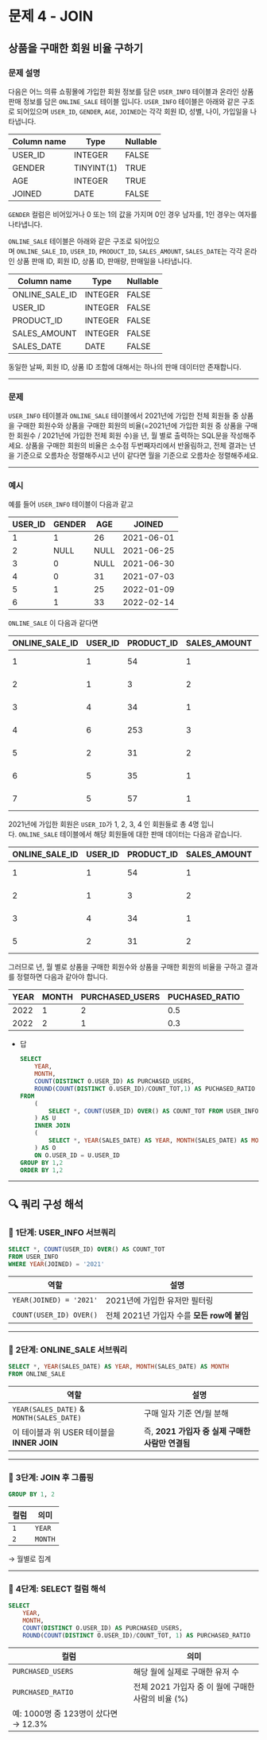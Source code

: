 # 문제 4 - JOIN

## 상품을 구매한 회원 비율 구하기

### **문제 설명**

다음은 어느 의류 쇼핑몰에 가입한 회원 정보를 담은 `USER_INFO` 테이블과 온라인 상품 판매 정보를 담은 `ONLINE_SALE` 테이블 입니다. `USER_INFO` 테이블은 아래와 같은 구조로 되어있으며 `USER_ID`, `GENDER`, `AGE`, `JOINED`는 각각 회원 ID, 성별, 나이, 가입일을 나타냅니다.

| Column name | Type | Nullable |
| --- | --- | --- |
| USER_ID | INTEGER | FALSE |
| GENDER | TINYINT(1) | TRUE |
| AGE | INTEGER | TRUE |
| JOINED | DATE | FALSE |

`GENDER` 컬럼은 비어있거나 0 또는 1의 값을 가지며 0인 경우 남자를, 1인 경우는 여자를 나타냅니다.

`ONLINE_SALE` 테이블은 아래와 같은 구조로 되어있으며 `ONLINE_SALE_ID`, `USER_ID`, `PRODUCT_ID`, `SALES_AMOUNT`, `SALES_DATE`는 각각 온라인 상품 판매 ID, 회원 ID, 상품 ID, 판매량, 판매일을 나타냅니다.

| Column name | Type | Nullable |
| --- | --- | --- |
| ONLINE_SALE_ID | INTEGER | FALSE |
| USER_ID | INTEGER | FALSE |
| PRODUCT_ID | INTEGER | FALSE |
| SALES_AMOUNT | INTEGER | FALSE |
| SALES_DATE | DATE | FALSE |

동일한 날짜, 회원 ID, 상품 ID 조합에 대해서는 하나의 판매 데이터만 존재합니다.

---

### 문제

`USER_INFO` 테이블과 `ONLINE_SALE` 테이블에서 2021년에 가입한 전체 회원들 중 상품을 구매한 회원수와 상품을 구매한 회원의 비율(=2021년에 가입한 회원 중 상품을 구매한 회원수 / 2021년에 가입한 전체 회원 수)을 년, 월 별로 출력하는 SQL문을 작성해주세요. 상품을 구매한 회원의 비율은 소수점 두번째자리에서 반올림하고, 전체 결과는 년을 기준으로 오름차순 정렬해주시고 년이 같다면 월을 기준으로 오름차순 정렬해주세요.

---

### 예시

예를 들어 `USER_INFO` 테이블이 다음과 같고

| USER_ID | GENDER | AGE | JOINED |
| --- | --- | --- | --- |
| 1 | 1 | 26 | 2021-06-01 |
| 2 | NULL | NULL | 2021-06-25 |
| 3 | 0 | NULL | 2021-06-30 |
| 4 | 0 | 31 | 2021-07-03 |
| 5 | 1 | 25 | 2022-01-09 |
| 6 | 1 | 33 | 2022-02-14 |

`ONLINE_SALE` 이 다음과 같다면

| ONLINE_SALE_ID | USER_ID | PRODUCT_ID | SALES_AMOUNT | SALES_DATE |
| --- | --- | --- | --- | --- |
| 1 | 1 | 54 | 1 | 2022-01-01 |
| 2 | 1 | 3 | 2 | 2022-01-25 |
| 3 | 4 | 34 | 1 | 2022-01-30 |
| 4 | 6 | 253 | 3 | 2022-02-03 |
| 5 | 2 | 31 | 2 | 2022-02-09 |
| 6 | 5 | 35 | 1 | 2022-02-14 |
| 7 | 5 | 57 | 1 | 2022-02-18 |

2021년에 가입한 회원은 `USER_ID`가 1, 2, 3, 4 인 회원들로 총 4명 입니다. `ONLINE_SALE` 테이블에서 해당 회원들에 대한 판매 데이터는 다음과 같습니다.

| ONLINE_SALE_ID | USER_ID | PRODUCT_ID | SALES_AMOUNT | SALES_DATE |
| --- | --- | --- | --- | --- |
| 1 | 1 | 54 | 1 | 2022-01-01 |
| 2 | 1 | 3 | 2 | 2022-01-25 |
| 3 | 4 | 34 | 1 | 2022-01-30 |
| 5 | 2 | 31 | 2 | 2022-02-09 |

그러므로 년, 월 별로 상품을 구매한 회원수와 상품을 구매한 회원의 비율을 구하고 결과를 정렬하면 다음과 같아야 합니다.

| YEAR | MONTH | PURCHASED_USERS | PUCHASED_RATIO |
| --- | --- | --- | --- |
| 2022 | 1 | 2 | 0.5 |
| 2022 | 2 | 1 | 0.3 |
- 답
    
    ```sql
    SELECT 
        YEAR, 
        MONTH, 
        COUNT(DISTINCT O.USER_ID) AS PURCHASED_USERS, 
        ROUND(COUNT(DISTINCT O.USER_ID)/COUNT_TOT,1) AS PUCHASED_RATIO
    FROM 
        (
            SELECT *, COUNT(USER_ID) OVER() AS COUNT_TOT FROM USER_INFO WHERE YEAR(JOINED)='2021'
        ) AS U
        INNER JOIN 
        (
            SELECT *, YEAR(SALES_DATE) AS YEAR, MONTH(SALES_DATE) AS MONTH FROM ONLINE_SALE
        ) AS O
        ON O.USER_ID = U.USER_ID
    GROUP BY 1,2
    ORDER BY 1,2
    ```
    

---

## 🔍 쿼리 구성 해석

### 🔸 **1단계: USER_INFO 서브쿼리**

```sql
SELECT *, COUNT(USER_ID) OVER() AS COUNT_TOT
FROM USER_INFO
WHERE YEAR(JOINED) = '2021'
```

| 역할 | 설명 |
| --- | --- |
| `YEAR(JOINED) = '2021'` | 2021년에 가입한 유저만 필터링 |
| `COUNT(USER_ID) OVER()` | 전체 2021년 가입자 수를 **모든 row에 붙임** |

---

### 🔸 **2단계: ONLINE_SALE 서브쿼리**

```sql
SELECT *, YEAR(SALES_DATE) AS YEAR, MONTH(SALES_DATE) AS MONTH
FROM ONLINE_SALE
```

| 역할 | 설명 |
| --- | --- |
| `YEAR(SALES_DATE)` & `MONTH(SALES_DATE)` | 구매 일자 기준 연/월 분해 |
| 이 테이블과 위 USER 테이블을 **INNER JOIN** | 즉, **2021 가입자 중 실제 구매한 사람만 연결됨** |

---

### 🔸 **3단계: JOIN 후 그룹핑**

```sql
GROUP BY 1, 2
```

| 컬럼 | 의미 |
| --- | --- |
| `1` | `YEAR` |
| `2` | `MONTH` |

→ 월별로 집계

---

### 🔸 **4단계: SELECT 컬럼 해석**

```sql
SELECT
    YEAR,
    MONTH,
    COUNT(DISTINCT O.USER_ID) AS PURCHASED_USERS,
    ROUND(COUNT(DISTINCT O.USER_ID)/COUNT_TOT, 1) AS PURCHASED_RATIO
```

| 컬럼 | 의미 |
| --- | --- |
| `PURCHASED_USERS` | 해당 월에 실제로 구매한 유저 수 |
| `PURCHASED_RATIO` | 전체 2021 가입자 중 이 월에 구매한 사람의 비율 (%) |
| 예: 1000명 중 123명이 샀다면 → 12.3% |  |